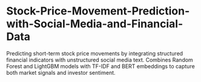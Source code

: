 # Stock-Price-Movement-Prediction-with-Social-Media-and-Financial-Data
Predicting short-term stock price movements by integrating structured financial indicators with unstructured social media text.  Combines Random Forest and LightGBM models with TF-IDF and BERT embeddings to capture both market signals and investor sentiment.
